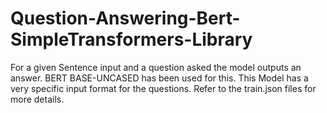 # Question-Answering-Bert-SimpleTransformers-Library

For a given Sentence input and a question asked the model outputs an answer.
BERT BASE-UNCASED has been used for this. 
This Model has a very specific input format for the questions. Refer to the train.json files for more details.


    

